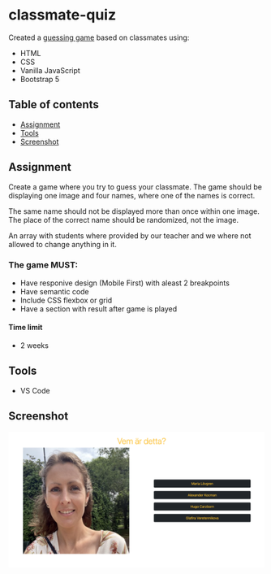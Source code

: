 # classmate-quiz

Created a [guessing game](https://maria-lovgren-students-quiz.netlify.app) based on classmates using:
- HTML
- CSS
- Vanilla JavaScript
- Bootstrap 5


## Table of contents
* [Assignment](#assignment)
* [Tools](#tools)
* [Screenshot](#screenshot)

## Assignment
Create a game where you try to guess your classmate.
The game should be displaying one image and four names, where one of the names is correct.

The same name should not be displayed more than once within one image.
The place of the correct name should be randomized, not the image.

An array with students where provided by our teacher and we where not allowed to change anything in it.

### The game MUST:
- Have responive design (Mobile First) with aleast 2 breakpoints
- Have semantic code
- Include CSS flexbox or grid
- Have a section with result after game is played

#### Time limit
- 2 weeks

## Tools

- VS Code


## Screenshot
![Guess the student](https://github.com/marialovgren/classmate-quiz/blob/ed017098dda0f8f94cf558c39dfbf3cba471dff1/students/assets/images/Screenshot%202021-12-20%20at%2015.08.36.png)
